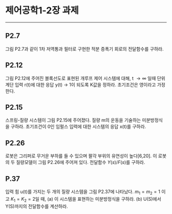 # 제어공학1-2장 과제
------------
## P2.7
그림 P2.7과 같이 1차 저역통과 필터로 구현한 적분 증폭기 회로의 전달함수를 구하라.

## P2.12
그림 P2.12에 주어진 블록선도로 표현된 개루프 제어 시스템에 대해, t $\to \infty$ 일때 단위계단 입력 r(t)에 대한 응답 y(t) $\to$ 1이 되도록 K값을 정하라. 초기조건은 영이라고 가정한다.

## P2.15 
스프링-질량 시스템이 그림 P2.15에 주어졌다. 질량 m의 운동을 기술하는 미분방정식을 구하라. 초기조건이 0인 임펄스 입력에 대한 시스템의 응답 x(t)를 구하라.

## P2.26
로봇은 그리퍼로 무거운 부하를 들 수 있으며 팔각 부위의 유연성이 높다[6,20]. 이 로봇의 두 질량모델이 그림 P2.26에 주어져 있다. 전달함수 $Y(s)/F(s)$를 구하라.

## P.37
입력 힘 u(t)를 가지는 두 개의 질량 시스템을 그림 P2.37에 나타났다. $m_1 = m_2 = 1$ 이고 $K_1 = K_2 = 2$일 때, 
(a) 이 시스템을 표현하는 미분방정식을 구하라. 
(b) U(S)에서 Y(S)까지의 전달함수를 계산하라.
